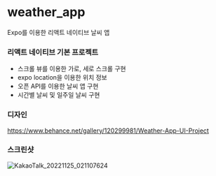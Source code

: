 # weather_app
Expo를 이용한 리액트 네이티브 날씨 앱


### 리액트 네이티브 기본 프로젝트
- 스크롤 뷰를 이용한 가로, 세로 스크롤 구현 
- expo location을 이용한 위치 정보 
- 오픈 API를 이용한 날씨 앱 구현 
- 시간별 날씨 및 일주일 날씨 구현 


### 디자인 
https://www.behance.net/gallery/120299981/Weather-App-UI-Project 


### 스크린샷
![KakaoTalk_20221125_021107624](https://user-images.githubusercontent.com/101559564/203840142-90a2df1d-4d50-4b9a-82c5-e1e46d6d32b0.jpg)

